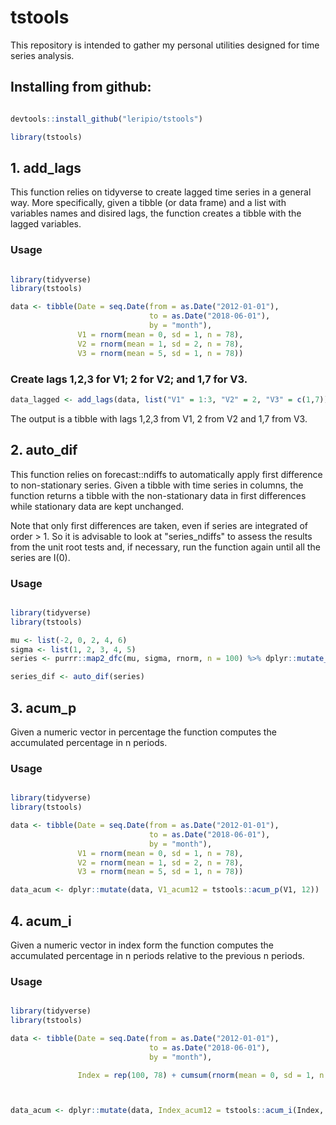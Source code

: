 # tstools
This repository is intended to gather my personal utilities designed for time series analysis.

## Installing from github:

```r

devtools::install_github("leripio/tstools")

library(tstools)

```

## 1. add_lags 

This function relies on tidyverse to create lagged time series in a general way. More specifically, given a tibble (or data frame) and a list with variables names and disired lags, the function creates a tibble with the lagged variables.

### Usage

```r

library(tidyverse)
library(tstools)

data <- tibble(Date = seq.Date(from = as.Date("2012-01-01"),
                               to = as.Date("2018-06-01"), 
                               by = "month"),
               V1 = rnorm(mean = 0, sd = 1, n = 78),
               V2 = rnorm(mean = 1, sd = 2, n = 78),
               V3 = rnorm(mean = 5, sd = 1, n = 78))

```

### Create lags 1,2,3 for V1; 2 for V2; and 1,7 for V3.

```r
data_lagged <- add_lags(data, list("V1" = 1:3, "V2" = 2, "V3" = c(1,7)), suffix = "_l")
```

The output is a tibble with lags 1,2,3 from V1, 2 from V2 and 1,7 from V3. 

## 2. auto_dif

This function relies on forecast::ndiffs to automatically apply first difference to non-stationary series. Given a tibble with time series in columns, the function returns a tibble with the non-stationary data in first differences while stationary data are kept unchanged.

Note that only first differences are taken, even if series are integrated of order > 1. So it is advisable to look at "series_ndiffs" to assess the results from the unit root tests and, if necessary, run the function again until all the series are I(0).

### Usage

```r

library(tidyverse)
library(tstools)

mu <- list(-2, 0, 2, 4, 6)
sigma <- list(1, 2, 3, 4, 5)
series <- purrr::map2_dfc(mu, sigma, rnorm, n = 100) %>% dplyr::mutate_at(vars(V1,V3), funs(cumsum))

series_dif <- auto_dif(series)

```
## 3. acum_p

Given a numeric vector in percentage the function computes the accumulated percentage in n periods.

### Usage

```r

library(tidyverse)
library(tstools)

data <- tibble(Date = seq.Date(from = as.Date("2012-01-01"),
                               to = as.Date("2018-06-01"),
                               by = "month"),
               V1 = rnorm(mean = 0, sd = 1, n = 78),
               V2 = rnorm(mean = 1, sd = 2, n = 78),
               V3 = rnorm(mean = 5, sd = 1, n = 78))

data_acum <- dplyr::mutate(data, V1_acum12 = tstools::acum_p(V1, 12))

```

## 4. acum_i

Given a numeric vector in index form the function computes the accumulated percentage in n periods relative to the previous n periods.

### Usage

```r

library(tidyverse)
library(tstools)

data <- tibble(Date = seq.Date(from = as.Date("2012-01-01"),
                               to = as.Date("2018-06-01"),
                               by = "month"),

               Index = rep(100, 78) + cumsum(rnorm(mean = 0, sd = 1, n = 78)))



data_acum <- dplyr::mutate(data, Index_acum12 = tstools::acum_i(Index, 12))

```
